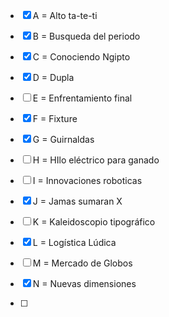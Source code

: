 - [x] A = Alto ta-te-ti
- [X] B = Busqueda del periodo
- [X] C = Conociendo Ngipto
- [X] D = Dupla
- [ ] E = Enfrentamiento final
- [X] F = Fixture
- [X] G = Guirnaldas
- [ ] H = HIlo eléctrico para ganado
- [ ] I = Innovaciones roboticas
- [X] J = Jamas sumaran X
- [ ] K = Kaleidoscopio tipográfico
- [X] L = Logística Lúdica
- [ ] M = Mercado de Globos
- [x] N = Nuevas dimensiones

- [ ] 
